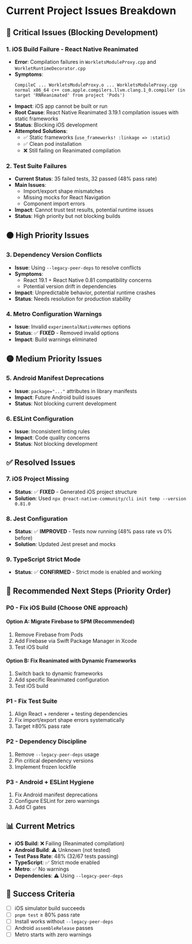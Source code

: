 # Current Project Issues Breakdown

## 🔴 **Critical Issues (Blocking Development)**

### 1. iOS Build Failure - React Native Reanimated
- **Error**: Compilation failures in `WorkletsModuleProxy.cpp` and `WorkletRuntimeDecorator.cpp`
- **Symptoms**: 
  ```
  CompileC ... WorkletsModuleProxy.o ... WorkletsModuleProxy.cpp normal x86_64 c++ com.apple.compilers.llvm.clang.1_0.compiler (in target 'RNReanimated' from project 'Pods')
  ```
- **Impact**: iOS app cannot be built or run
- **Root Cause**: React Native Reanimated 3.19.1 compilation issues with static frameworks
- **Status**: Blocking iOS development
- **Attempted Solutions**: 
  - ✅ Static frameworks (`use_frameworks! :linkage => :static`)
  - ✅ Clean pod installation
  - ❌ Still failing on Reanimated compilation

### 2. Test Suite Failures
- **Current Status**: 35 failed tests, 32 passed (48% pass rate)
- **Main Issues**:
  - Import/export shape mismatches
  - Missing mocks for React Navigation
  - Component import errors
- **Impact**: Cannot trust test results, potential runtime issues
- **Status**: High priority but not blocking builds

## 🟠 **High Priority Issues**

### 3. Dependency Version Conflicts
- **Issue**: Using `--legacy-peer-deps` to resolve conflicts
- **Symptoms**: 
  - React 19.1 + React Native 0.81 compatibility concerns
  - Potential version drift in dependencies
- **Impact**: Unpredictable behavior, potential runtime crashes
- **Status**: Needs resolution for production stability

### 4. Metro Configuration Warnings
- **Issue**: Invalid `experimentalNativeHermes` options
- **Status**: ✅ **FIXED** - Removed invalid options
- **Impact**: Build warnings eliminated

## 🟡 **Medium Priority Issues**

### 5. Android Manifest Deprecations
- **Issue**: `package="..."` attributes in library manifests
- **Impact**: Future Android build issues
- **Status**: Not blocking current development

### 6. ESLint Configuration
- **Issue**: Inconsistent linting rules
- **Impact**: Code quality concerns
- **Status**: Not blocking development

## ✅ **Resolved Issues**

### 7. iOS Project Missing
- **Status**: ✅ **FIXED** - Generated iOS project structure
- **Solution**: Used `npx @react-native-community/cli init temp --version 0.81.0`

### 8. Jest Configuration
- **Status**: ✅ **IMPROVED** - Tests now running (48% pass rate vs 0% before)
- **Solution**: Updated Jest preset and mocks

### 9. TypeScript Strict Mode
- **Status**: ✅ **CONFIRMED** - Strict mode is enabled and working

## 🎯 **Recommended Next Steps (Priority Order)**

### P0 - Fix iOS Build (Choose ONE approach)

#### Option A: Migrate Firebase to SPM (Recommended)
1. Remove Firebase from Pods
2. Add Firebase via Swift Package Manager in Xcode
3. Test iOS build

#### Option B: Fix Reanimated with Dynamic Frameworks
1. Switch back to dynamic frameworks
2. Add specific Reanimated configuration
3. Test iOS build

### P1 - Fix Test Suite
1. Align React + renderer + testing dependencies
2. Fix import/export shape errors systematically
3. Target ≥80% pass rate

### P2 - Dependency Discipline
1. Remove `--legacy-peer-deps` usage
2. Pin critical dependency versions
3. Implement frozen lockfile

### P3 - Android + ESLint Hygiene
1. Fix Android manifest deprecations
2. Configure ESLint for zero warnings
3. Add CI gates

## 📊 **Current Metrics**

- **iOS Build**: ❌ Failing (Reanimated compilation)
- **Android Build**: ⚠️ Unknown (not tested)
- **Test Pass Rate**: 48% (32/67 tests passing)
- **TypeScript**: ✅ Strict mode enabled
- **Metro**: ✅ No warnings
- **Dependencies**: ⚠️ Using `--legacy-peer-deps`

## 🚀 **Success Criteria**

- [ ] iOS simulator build succeeds
- [ ] `pnpm test` ≥ 80% pass rate
- [ ] Install works without `--legacy-peer-deps`
- [ ] Android `assembleRelease` passes
- [ ] Metro starts with zero warnings
